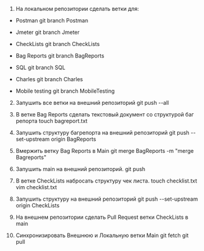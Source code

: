 1. На локальном репозитории сделать ветки для:
- Postman 
git branch Postman

- Jmeter
git branch Jmeter

- CheckLists
git branch CheckLists

- Bag Reports
git branch BagReports

- SQL
git branch SQL

- Charles
git branch Charles

- Mobile testing
git branch MobileTesting


2. Запушить все ветки на внешний репозиторий
git push --all

3. В ветке Bag Reports сделать текстовый документ со структурой баг репорта
touch bagreport.txt

4. Запушить структуру багрепорта на внешний репозиторий
git push --set-upstream origin BagReports

5. Вмержить ветку Bag Reports в Main
git merge BagReports -m "merge Bagreports"

6. Запушить main на внешний репозиторий.
git push 

7. В ветке CheckLists набросать структуру чек листа.
touch checklist.txt
vim checklist.txt

8. Запушить структуру на внешний репозиторий
git push --set-upstream origin CheckLists

9. На внешнем репозитории сделать Pull Request ветки CheckLists в main
10. Синхронизировать Внешнюю и Локальную ветки Main
git fetch
git pull
